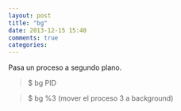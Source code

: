 ```yaml
---
layout: post
title: "bg"
date: 2013-12-15 15:40
comments: true
categories: 
---
```

Pasa un proceso a segundo plano.

>$ bg PID

>$ bg %3 (mover el proceso 3 a background)

